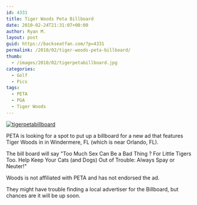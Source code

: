 ```yaml
---
id: 4331
title: Tiger Woods Peta Billboard
date: 2010-02-24T21:31:07+00:00
author: Ryan M.
layout: post
guid: https://backseatfan.com/?p=4331
permalink: /2010/02/tiger-woods-peta-billboard/
thumb:
  - /images/2010/02/tigerpetabillboard.jpg
categories:
  - Golf
  - Pics
tags:
  - PETA
  - PGA
  - Tiger Woods
---
```


<div class="entry">
  <p>
    <a href="/images/2010/02/tigerpetabillboard.jpg"><img class="aligncenter size-full wp-image-4332" title="tigerpetabillboard" src="/images/2010/02/tigerpetabillboard.jpg" alt="tigerpetabillboard" width="420" height="300" srcset="/images/2010/02/tigerpetabillboard.jpg 420w, /images/2010/02/tigerpetabillboard-300x214.jpg 300w" sizes="(max-width: 420px) 100vw, 420px" /></a>
  </p>

  <p>
    PETA is looking for a spot to put up a billboard for a new ad that features Tiger Woods in in Windermere, FL (which is near Orlando, FL).
  </p>

  <p>
    The bill board will say "Too Much Sex Can Be a Bad Thing ? For Little Tigers Too. Help Keep Your Cats (and Dogs) Out of Trouble: Always Spay or Neuter!"
  </p>

  <p>
    Woods is not affiliated with PETA and has not endorsed the ad.
  </p>

  <p>
    They might have trouble finding a local advertiser for the Billboard, but chances are it will be up soon.
  </p>
</div>
